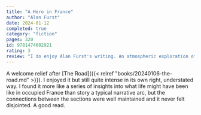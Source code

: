 ```yaml
---
title: "A Hero in France"
author: "Alan Furst"
date: 2024-01-12
completed: true
category: "fiction"
pages: 320
id: 9781474602921
rating: 3
review: "I do enjoy Alan Furst's writing. An atmospheric exploration of life in occupied France during the Second World war."
---
```


A welcome relief after [The Road]({{< relref "books/20240106-the-road.md" >}}). I enjoyed it but still quite intense in its own right, understated way. I found it more like a series of insights into what life might have been like in occupied France than story a typical narrative arc, but the connections between the sections were well maintained and it never felt disjointed. A good read.
